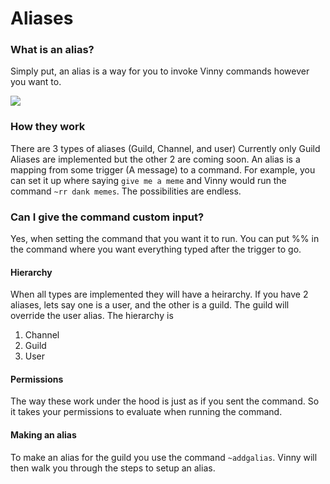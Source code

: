 # Aliases
### What is an alias?
Simply put, an alias is a way for you to invoke Vinny commands however you want to.
  
![](http://g.recordit.co/c8yOwFaH37.gif)   

### How they work
There are 3 types of aliases (Guild, Channel, and user) Currently only Guild Aliases are implemented but the other 2 are coming soon.
An alias is a mapping from some trigger (A message) to a command. For example, you can set it up where saying `give me a meme` and Vinny
would run the command `~rr dank memes`. The possibilities are endless.

### Can I give the command custom input?
Yes, when setting the command that you want it to run. You can put %% in the command where you want everything typed after the trigger to go.


#### Hierarchy
When all types are implemented they will have a heirarchy. If you have 2 aliases, lets say one is a user, and the other is a guild. The guild will
override the user alias. The hierarchy is
1. Channel
2. Guild
3. User

#### Permissions
The way these work under the hood is just as if you sent the command. So it takes your permissions to evaluate when running the command.

#### Making an alias
To make an alias for the guild you use the command `~addgalias`. Vinny will then walk you through the steps to setup an alias.
